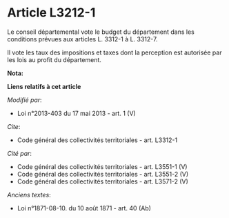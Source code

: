 # Article L3212-1

Le conseil départemental vote le budget du département dans les conditions prévues aux articles L. 3312-1 à L. 3312-7. 

Il vote les taux des impositions et taxes dont la perception est autorisée par les lois au profit du département.

**Nota:**



**Liens relatifs à cet article**

_Modifié par_:

  - Loi n°2013-403 du 17 mai 2013 - art. 1 (V)

_Cite_:

  - Code général des collectivités territoriales - art. L3312-1

_Cité par_:

  - Code général des collectivités territoriales - art. L3551-1 (V)
  - Code général des collectivités territoriales - art. L3551-2 (V)
  - Code général des collectivités territoriales - art. L3571-2 (V)

_Anciens textes_:

  - Loi n°1871-08-10. du 10 août 1871 - art. 40 (Ab)
